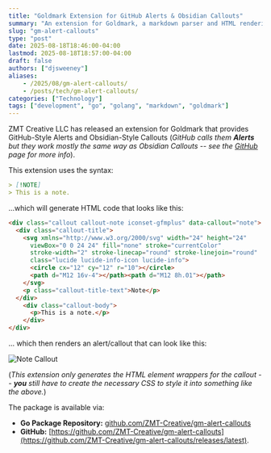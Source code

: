 ```yaml
---
title: "Goldmark Extension for GitHub Alerts & Obsidian Callouts"
summary: "An extension for Goldmark, a markdown parser and HTML rendering library for the Go language."
slug: "gm-alert-callouts"
type: "post"
date: 2025-08-18T18:46:00-04:00
lastmod: 2025-08-18T18:57:00-04:00
draft: false
authors: ["djsweeney"]
aliases:
    - /2025/08/gm-alert-callouts/
    - /posts/tech/gm-alert-callouts/
categories: ["Technology"]
tags: ["development", "go", "golang", "markdown", "goldmark"]
---
```


ZMT Creative LLC has released an extension for Goldmark that provides GitHub-Style Alerts and Obsidian-Style
Callouts (*GitHub calls them __Alerts__ but they work mostly the same way as Obsidian Callouts -- see
the [GitHub](https://github.com/ZMT-Creative/gm-alert-callouts) page for more info*).

This extension uses the syntax:

```markdown
> [!NOTE]
> This is a note.
```

...which will generate HTML code that looks like this:

```html
<div class="callout callout-note iconset-gfmplus" data-callout="note">
  <div class="callout-title">
    <svg xmlns="http://www.w3.org/2000/svg" width="24" height="24"
      viewBox="0 0 24 24" fill="none" stroke="currentColor"
      stroke-width="2" stroke-linecap="round" stroke-linejoin="round"
      class="lucide lucide-info-icon lucide-info">
      <circle cx="12" cy="12" r="10"></circle>
      <path d="M12 16v-4"></path><path d="M12 8h.01"></path>
    </svg>
    <p class="callout-title-text">Note</p>
  </div>
    <div class="callout-body">
      <p>This is a note.</p>
    </div>
</div>
```

... which then renders an alert/callout that can look like this:

![Note Callout](/img/gm-alert-callouts_note.png)

(*This extension only generates the HTML element wrappers for the callout -- __you__ still
have to create the necessary CSS to style it into something like the above.*)

The package is available via:

- **Go Package Repository:** [github.com/ZMT-Creative/gm-alert-callouts](https://pkg.go.dev/github.com/ZMT-Creative/gm-alert-callouts)
- **GitHub:** [https://github.com/ZMT-Creative/gm-alert-callouts](https://github.com/ZMT-Creative/gm-alert-callouts/releases/latest).
